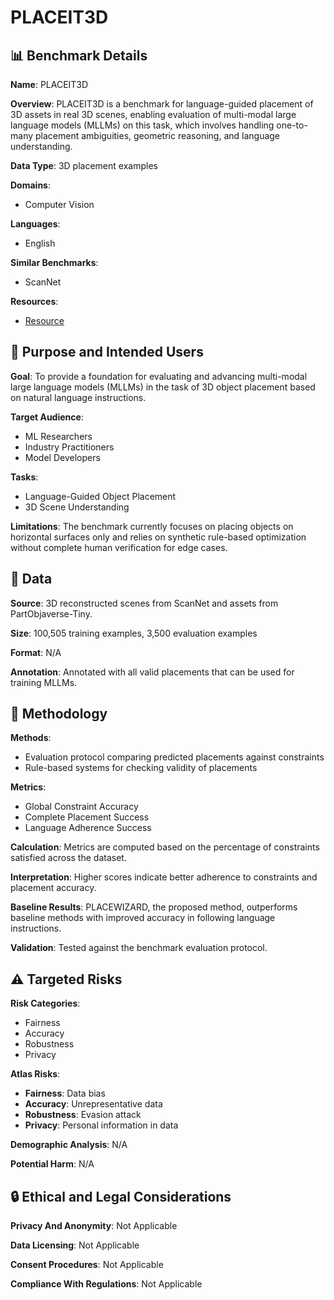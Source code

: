 # PLACEIT3D

## 📊 Benchmark Details

**Name**: PLACEIT3D

**Overview**: PLACEIT3D is a benchmark for language-guided placement of 3D assets in real 3D scenes, enabling evaluation of multi-modal large language models (MLLMs) on this task, which involves handling one-to-many placement ambiguities, geometric reasoning, and language understanding.

**Data Type**: 3D placement examples

**Domains**:
- Computer Vision

**Languages**:
- English

**Similar Benchmarks**:
- ScanNet

**Resources**:
- [Resource](https://nianticlabs.github.io/placeit3d/)

## 🎯 Purpose and Intended Users

**Goal**: To provide a foundation for evaluating and advancing multi-modal large language models (MLLMs) in the task of 3D object placement based on natural language instructions.

**Target Audience**:
- ML Researchers
- Industry Practitioners
- Model Developers

**Tasks**:
- Language-Guided Object Placement
- 3D Scene Understanding

**Limitations**: The benchmark currently focuses on placing objects on horizontal surfaces only and relies on synthetic rule-based optimization without complete human verification for edge cases.

## 💾 Data

**Source**: 3D reconstructed scenes from ScanNet and assets from PartObjaverse-Tiny.

**Size**: 100,505 training examples, 3,500 evaluation examples

**Format**: N/A

**Annotation**: Annotated with all valid placements that can be used for training MLLMs.

## 🔬 Methodology

**Methods**:
- Evaluation protocol comparing predicted placements against constraints
- Rule-based systems for checking validity of placements

**Metrics**:
- Global Constraint Accuracy
- Complete Placement Success
- Language Adherence Success

**Calculation**: Metrics are computed based on the percentage of constraints satisfied across the dataset.

**Interpretation**: Higher scores indicate better adherence to constraints and placement accuracy.

**Baseline Results**: PLACEWIZARD, the proposed method, outperforms baseline methods with improved accuracy in following language instructions.

**Validation**: Tested against the benchmark evaluation protocol.

## ⚠️ Targeted Risks

**Risk Categories**:
- Fairness
- Accuracy
- Robustness
- Privacy

**Atlas Risks**:
- **Fairness**: Data bias
- **Accuracy**: Unrepresentative data
- **Robustness**: Evasion attack
- **Privacy**: Personal information in data

**Demographic Analysis**: N/A

**Potential Harm**: N/A

## 🔒 Ethical and Legal Considerations

**Privacy And Anonymity**: Not Applicable

**Data Licensing**: Not Applicable

**Consent Procedures**: Not Applicable

**Compliance With Regulations**: Not Applicable

